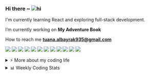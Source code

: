 ### Hi there ~ <img src="https://user-images.githubusercontent.com/1303154/88677602-1635ba80-d120-11ea-84d8-d263ba5fc3c0.gif" width="24px" alt="hi">

I'm currently learning React and exploring full-stack development.  

I’m currently working on **My Adventure Book**

How to reach me **tuana.albayrak935@gmail.com**
   
<p >
  <img src="https://img.shields.io/badge/Visual%20Studio%20Code-0078d7.svg?style=for-the-badge&logo=visual-studio-code&logoColor=white"/>
  <img src="https://img.shields.io/badge/GitHub-181717.svg?style=for-the-badge&logo=github&logoColor=white"/>
  <img src="https://img.shields.io/badge/Git-F05032.svg?style=for-the-badge&logo=git&logoColor=white"/>
  <img src="https://img.shields.io/badge/HTML5-e34c26.svg?style=for-the-badge&logo=html5&logoColor=white"/>
  <img src="https://img.shields.io/badge/CSS3-264de4.svg?style=for-the-badge&logo=css3&logoColor=white"/>
  <img src="https://img.shields.io/badge/Tailwind_CSS-06b6d4.svg?style=for-the-badge&logo=tailwind-css&logoColor=white"/>
  <img src="https://img.shields.io/badge/JavaScript-f7df1e.svg?style=for-the-badge&logo=javascript&logoColor=black"/>
  <img src="https://img.shields.io/badge/React-20232a.svg?style=for-the-badge&logo=react&logoColor=61dafb"/>
  <img src="https://img.shields.io/badge/Node.js-339933.svg?style=for-the-badge&logo=node.js&logoColor=white"/>
  <img src="https://img.shields.io/badge/Vite-646CFF.svg?style=for-the-badge&logo=vite&logoColor=white"/>
  <img src="https://img.shields.io/badge/Figma-f24e1e.svg?style=for-the-badge&logo=figma&logoColor=white"/>
  <img src="https://img.shields.io/badge/Unity-000000.svg?style=for-the-badge&logo=unity&logoColor=white"/>
</p>

<details>
<summary>⚡️ More about my coding life</summary>
<br />

<p align="center">
  <img height="180em" src="https://github-readme-stats-chi-nine-98.vercel.app/api?username=for-tuana&show_icons=true&count_private=true&theme=darcula&hide_border=true&hide=issues,contribs&bg_color=00000000" />

  <img height="180em" src="https://github-readme-stats-chi-nine-98.vercel.app/api/top-langs/?username=for-tuana&layout=compact&count_private=true&theme=darcula&hide_border=true&bg_color=00000000&langs_count=6&hide=jupyter%20notebook,tex,php" />

  <img height="180em" src="https://github-readme-streak-stats.herokuapp.com?user=for-tuana&theme=darcula&hide_border=true&background=00000000" />
</p>


</details>

<details>
  <summary>📊 Weekly Coding Stats</summary>

  <!--START_SECTION:waka-->
![Code Time](http://img.shields.io/badge/Code%20Time-11%20hrs%206%20mins-blue)

![Profile Views](http://img.shields.io/badge/Profile%20Views-94-blue)

**🐱 My GitHub Data** 

> 📦 99.9 kB Used in GitHub's Storage 
 > 
> 🏆 122 Contributions in the Year 2025
 > 
> 🚫 Not Opted to Hire
 > 
> 📜 25 Public Repositories 
 > 
> 🔑 3 Private Repositories 
 > 
**I'm a Night 🦉** 

```text
🌞 Morning                5 commits           ░░░░░░░░░░░░░░░░░░░░░░░░░   00.44 % 
🌆 Daytime                495 commits         ███████████░░░░░░░░░░░░░░   43.38 % 
🌃 Evening                432 commits         █████████░░░░░░░░░░░░░░░░   37.86 % 
🌙 Night                  209 commits         █████░░░░░░░░░░░░░░░░░░░░   18.32 % 
```
📅 **I'm Most Productive on Saturday** 

```text
Monday                   108 commits         ██░░░░░░░░░░░░░░░░░░░░░░░   09.47 % 
Tuesday                  204 commits         ████░░░░░░░░░░░░░░░░░░░░░   17.88 % 
Wednesday                115 commits         ███░░░░░░░░░░░░░░░░░░░░░░   10.08 % 
Thursday                 75 commits          ██░░░░░░░░░░░░░░░░░░░░░░░   06.57 % 
Friday                   137 commits         ███░░░░░░░░░░░░░░░░░░░░░░   12.01 % 
Saturday                 341 commits         ███████░░░░░░░░░░░░░░░░░░   29.89 % 
Sunday                   161 commits         ████░░░░░░░░░░░░░░░░░░░░░   14.11 % 
```


📊 **This Week I Spent My Time On** 

```text
🕑︎ Time Zone: Europe/Istanbul

💬 Programming Languages: 
JavaScript               9 hrs 12 mins       ███████████████████████░░   90.76 % 
JSON                     23 mins             █░░░░░░░░░░░░░░░░░░░░░░░░   03.89 % 
HTML                     12 mins             ░░░░░░░░░░░░░░░░░░░░░░░░░   01.97 % 
Git Config               10 mins             ░░░░░░░░░░░░░░░░░░░░░░░░░   01.79 % 
Git                      3 mins              ░░░░░░░░░░░░░░░░░░░░░░░░░   00.52 % 

🔥 Editors: 
VS Code                  10 hrs 8 mins       █████████████████████████   100.00 % 

🐱‍💻 Projects: 
my-adventure-book        8 hrs 11 mins       ████████████████████░░░░░   80.78 % 
My-adventure-book-mainpag1 hr 32 mins        ████░░░░░░░░░░░░░░░░░░░░░   15.26 % 
my-adventure-book-main   24 mins             █░░░░░░░░░░░░░░░░░░░░░░░░   03.96 % 

💻 Operating System: 
Windows                  10 hrs 8 mins       █████████████████████████   100.00 % 
```

**I Mostly Code in JavaScript** 

```text
JavaScript               13 repos            ████████████░░░░░░░░░░░░░   46.43 % 
CSS                      8 repos             ███████░░░░░░░░░░░░░░░░░░   28.57 % 
HTML                     5 repos             ████░░░░░░░░░░░░░░░░░░░░░   17.86 % 
Java                     1 repo              █░░░░░░░░░░░░░░░░░░░░░░░░   03.57 % 
PHP                      1 repo              █░░░░░░░░░░░░░░░░░░░░░░░░   03.57 % 
```



**Timeline**

![Lines of Code chart](https://raw.githubusercontent.com/for-tuana/for-tuana/main/assets/bar_graph.png)


 Last Updated on 08/06/2025 02:05:12 UTC
<!--END_SECTION:waka-->

</details>
